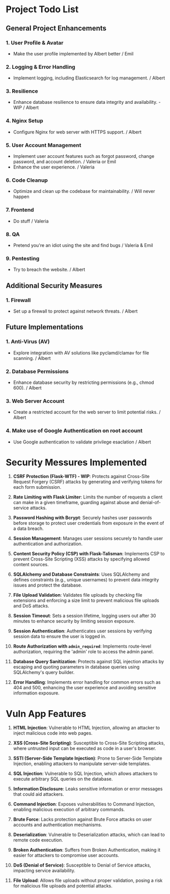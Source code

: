 # Project Todo List

## General Project Enhancements

### 1. User Profile & Avatar
- Make the user profile implemented by Albert better / Emil

### 2. Logging & Error Handling
- Implement logging, including Elasticsearch for log management. / Albert

### 3. Resilience
- Enhance database resilience to ensure data integrity and availability. - WIP / Albert

### 4. Nginx Setup
- Configure Nginx for web server with HTTPS support. / Albert

### 5. User Account Management
- Implement user account features such as forgot password, change password, and account deletion. / Valeria or Emil
- Enhance the user experience. / Valeria

### 6. Code Cleanup
- Optimize and clean up the codebase for maintainability. / Will never happen

### 7. Frontend
- Do stuff / Valeria

### 8. QA
-   Pretend you're an idiot using the site and find bugs / Valeria & Emil

### 9. Pentesting
-   Try to breach the website. / Albert

## Additional Security Measures

### 1. Firewall
- Set up a firewall to protect against network threats. / Albert

## Future Implementations

### 1. Anti-Virus (AV)
- Explore integration with AV solutions like pyclamd/clamav for file scanning. / Albert

### 2. Database Permissions
- Enhance database security by restricting permissions (e.g., chmod 600). / Albert

### 3. Web Server Account
- Create a restricted account for the web server to limit potential risks. / Albert

### 4. Make use of Google Authentication on root account 
- Use Google authentication to validate privilege esaclation / Albert


# Security Messures Implemented 
1. **CSRF Protection (Flask-WTF) - WIP**: Protects against Cross-Site Request Forgery (CSRF) attacks by generating and verifying tokens for each form submission.

2. **Rate Limiting with Flask Limiter**: Limits the number of requests a client can make in a given timeframe, guarding against abuse and denial-of-service attacks.

3. **Password Hashing with Bcrypt**: Securely hashes user passwords before storage to protect user credentials from exposure in the event of a data breach.

4. **Session Management**: Manages user sessions securely to handle user authentication and authorization.

5. **Content Security Policy (CSP) with Flask-Talisman**: Implements CSP to prevent Cross-Site Scripting (XSS) attacks by specifying allowed content sources.

6. **SQLAlchemy and Database Constraints**: Uses SQLAlchemy and defines constraints (e.g., unique usernames) to prevent data integrity issues and protect the database.

7. **File Upload Validation**: Validates file uploads by checking file extensions and enforcing a size limit to prevent malicious file uploads and DoS attacks.

8. **Session Timeout**: Sets a session lifetime, logging users out after 30 minutes to enhance security by limiting session exposure.

9. **Session Authentication**: Authenticates user sessions by verifying session data to ensure the user is logged in.

10. **Route Authorization with `admin_required`**: Implements route-level authorization, requiring the 'admin' role to access the admin panel.

11. **Database Query Sanitization**: Protects against SQL injection attacks by escaping and quoting parameters in database queries using SQLAlchemy's query builder.

12. **Error Handling**: Implements error handling for common errors such as 404 and 500, enhancing the user experience and avoiding sensitive information exposure.


# Vuln App Features

1. **HTML Injection**: Vulnerable to HTML Injection, allowing an attacker to inject malicious code into web pages.

2. **XSS (Cross-Site Scripting)**: Susceptible to Cross-Site Scripting attacks, where untrusted input can be executed as code in a user's browser.

3. **SSTI (Server-Side Template Injection)**: Prone to Server-Side Template Injection, enabling attackers to manipulate server-side templates.

4. **SQL Injection**: Vulnerable to SQL Injection, which allows attackers to execute arbitrary SQL queries on the database.

5. **Information Disclosure**: Leaks sensitive information or error messages that could aid attackers.

6. **Command Injection**: Exposes vulnerabilities to Command Injection, enabling malicious execution of arbitrary commands.

7. **Brute Force**: Lacks protection against Brute Force attacks on user accounts and authentication mechanisms.

8. **Deserialization**: Vulnerable to Deserialization attacks, which can lead to remote code execution.

9. **Broken Authentication**: Suffers from Broken Authentication, making it easier for attackers to compromise user accounts.

10. **DoS (Denial of Service)**: Susceptible to Denial of Service attacks, impacting service availability.

11. **File Upload**: Allows file uploads without proper validation, posing a risk for malicious file uploads and potential attacks.